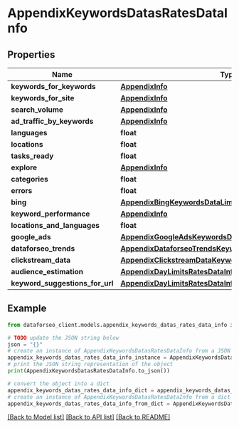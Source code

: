 # AppendixKeywordsDatasRatesDataInfo


## Properties

Name | Type | Description | Notes
------------ | ------------- | ------------- | -------------
**keywords_for_keywords** | [**AppendixInfo**](AppendixInfo.md) |  | [optional] 
**keywords_for_site** | [**AppendixInfo**](AppendixInfo.md) |  | [optional] 
**search_volume** | [**AppendixInfo**](AppendixInfo.md) |  | [optional] 
**ad_traffic_by_keywords** | [**AppendixInfo**](AppendixInfo.md) |  | [optional] 
**languages** | **float** |  | [optional] 
**locations** | **float** |  | [optional] 
**tasks_ready** | **float** |  | [optional] 
**explore** | [**AppendixInfo**](AppendixInfo.md) |  | [optional] 
**categories** | **float** |  | [optional] 
**errors** | **float** |  | [optional] 
**bing** | [**AppendixBingKeywordsDataLimitsRatesDataInfo**](AppendixBingKeywordsDataLimitsRatesDataInfo.md) |  | [optional] 
**keyword_performance** | [**AppendixInfo**](AppendixInfo.md) |  | [optional] 
**locations_and_languages** | **float** |  | [optional] 
**google_ads** | [**AppendixGoogleAdsKeywordsDataLimitsRatesDataInfo**](AppendixGoogleAdsKeywordsDataLimitsRatesDataInfo.md) |  | [optional] 
**dataforseo_trends** | [**AppendixDataforseoTrendsKeywordsDataLimitsRatesDataInfo**](AppendixDataforseoTrendsKeywordsDataLimitsRatesDataInfo.md) |  | [optional] 
**clickstream_data** | [**AppendixClickstreamDataKeywordsDataLimitsRatesDataInfo**](AppendixClickstreamDataKeywordsDataLimitsRatesDataInfo.md) |  | [optional] 
**audience_estimation** | [**AppendixDayLimitsRatesDataInfo**](AppendixDayLimitsRatesDataInfo.md) |  | [optional] 
**keyword_suggestions_for_url** | [**AppendixDayLimitsRatesDataInfo**](AppendixDayLimitsRatesDataInfo.md) |  | [optional] 

## Example

```python
from dataforseo_client.models.appendix_keywords_datas_rates_data_info import AppendixKeywordsDatasRatesDataInfo

# TODO update the JSON string below
json = "{}"
# create an instance of AppendixKeywordsDatasRatesDataInfo from a JSON string
appendix_keywords_datas_rates_data_info_instance = AppendixKeywordsDatasRatesDataInfo.from_json(json)
# print the JSON string representation of the object
print(AppendixKeywordsDatasRatesDataInfo.to_json())

# convert the object into a dict
appendix_keywords_datas_rates_data_info_dict = appendix_keywords_datas_rates_data_info_instance.to_dict()
# create an instance of AppendixKeywordsDatasRatesDataInfo from a dict
appendix_keywords_datas_rates_data_info_from_dict = AppendixKeywordsDatasRatesDataInfo.from_dict(appendix_keywords_datas_rates_data_info_dict)
```
[[Back to Model list]](../README.md#documentation-for-models) [[Back to API list]](../README.md#documentation-for-api-endpoints) [[Back to README]](../README.md)


